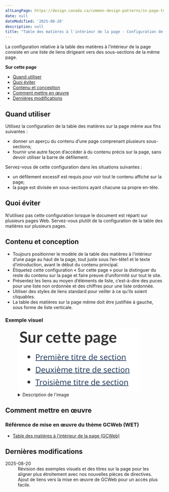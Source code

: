 ```yaml
---
altLangPage: https://design.canada.ca/common-design-patterns/in-page-toc.html
date: null
dateModified: '2025-08-20'
description: null
title: "Table des matières à l'intérieur de la page - Configuration de conception de Canada.ca"
---
```


<p>La configuration relative à la table des matières à l’intérieur de la page consiste en une liste de liens dirigeant vers des sous-sections de la même page.</p>
<p><b>Sur cette page</b></p>
<ul>
  <li><a href="#quand-utiliser">Quand utiliser</a></li>
  <li><a href="#quoi-eviter">Quoi éviter</a></li>
  <li><a href="#contenu-et-conception">Contenu et conception</a></li>
  <li><a href="#comment-mettre-en-oeuvre">Comment mettre en œuvre</a></li>
  <li><a href="#dernieres-modifications">Dernières modifications</a></li>
</ul>
<section>
  <h2>Quand utiliser</h2>
  <p>Utilisez la configuration de la table des matières sur la page même aux fins suivantes&nbsp;:</p>
  <ul>
    <li>donner un aperçu du contenu d’une page comprenant plusieurs sous-sections;</li>
    <li>fournir une autre façon d’accéder à du contenu précis sur la page, sans devoir utiliser la barre de défilement.</li>
  </ul>
  <p>Servez-vous de cette configuration dans les situations suivantes&nbsp;:</p>
  <ul>
    <li>un défilement excessif est requis pour voir tout le contenu affiché sur la page;</li>
    <li>la page est divisée en sous-sections ayant chacune sa propre en-tête.</li>
  </ul>
</section>
<section>
  <h2>Quoi éviter</h2>
  <p>N’utilisez pas cette configuration lorsque le document est réparti sur plusieurs pages Web. Servez-vous plutôt de la configuration de la table des matières sur plusieurs pages.</p>
</section>
<section>
  <h2>Contenu et conception</h2>
  <ul>
    <li>Toujours positionner le modèle de la table des matières à l’intérieur d’une page au haut de la page, tout juste sous l’en-tête1 et le texte d’introduction, avant le début du contenu principal.</li>
    <li>Étiquetez cette configuration &laquo;&nbsp;Sur cette page&nbsp;&raquo; pour la distinguer du reste du contenu sur la page et faire preuve d’uniformité sur tout le site.</li>
    <li>Présentez les liens au moyen d’éléments de liste, c’est-à-dire des puces pour une liste non ordonnée et des chiffres pour une liste ordonnée.</li>
    <li>Utiliser des styles de liens standard pour veiller à ce qu’ils soient cliquables.</li>
    <li>La table des matières sur la page même doit être justifiée à gauche, sous forme de liste verticale.</li>
  </ul>
  <h3>Exemple visuel</h3>
  <figure class="mrgn-bttm-lg">
    <img alt="Image du modèle de table des matières à l’intérieur de la page." class="img-responsive center-block" src="/images/table-matiere-interieur-01.png"/>
    <details>
      <summary>Description de l'image</summary>
      <p>L’en-tête &laquo;&nbsp;Sur cette page&nbsp;&raquo; est écrit en gras, dans une police noire, au-dessus d’une liste de liens. Il y a sous l’en-tête une liste verticale à puces contenant trois éléments</p>
      <ul>
        <li>Premier titre de section</li>
        <li>Deuxième titre de section</li>
        <li>Troisième titre de section</li>
      </ul>
      <p>Chaque élément de la liste est un lien hypertexte bleu qui indique aux utilisateurs qu’ils peuvent cliquer dessus pour accéder rapidement aux sections correspondantes sur cette même page.</p>
    </details>
  </figure>
</section>
<section>
  <h2>Comment mettre en œuvre</h2>
  <h3>Référence de mise en œuvre du thème GCWeb (WET)</h3>
  <ul>
    <li><a href="https://wet-boew.github.io/GCWeb/components/gc-toc/toc-fr.html">Table des matières à l’intérieur de la page (GCWeb)</a></li>
  </ul>
</section>
<section>
  <h2>Dernières modifications</h2>
  <dl>
    <dt>2025-08-20</dt>
    <dd>Révision des exemples visuels et des titres sur la page pour les aligner plus étroitement avec nos nouvelles pièces de directives. Ajout de liens vers la mise en œuvre de GCWeb pour un accès plus facile.</dd>
  </dl>
</section>
